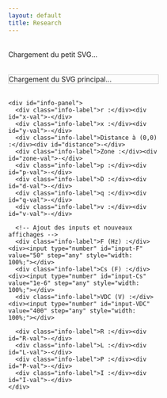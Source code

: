 ```yaml
---
layout: default
title: Research
---
```


<style>
  .container {
    display: flex;
    gap: 2rem;
    margin-top: 2rem;
    align-items: flex-start;
  }

  #left-panel {
    width: 60%;
  }

  #small-svg-wrapper,
  #svg-wrapper {
    margin-bottom: 2rem;
  }

  #svg-wrapper {
    border: 1px solid #ccc;
    width: 100%;
    max-width: 100%;
  }

  svg {
    display: block;
    width: 100%;
    height: auto;
  }

  #info-panel {
    background: #f9f9f9;
    padding: 1rem;
    border: 1px solid #ddd;
    display: grid;
    grid-template-columns: repeat(2, minmax(150px, 1fr));
    gap: 0.5rem 1rem;
    margin-top: 1rem;
  }

  .info-label {
    font-weight: bold;
  }

  #right-panel {
    flex: 1;
    display: flex;
    flex-direction: column;
    gap: 1rem;
  }

  .chart-block canvas {
    width: 400px;
    height: 200px;
  }

  .dot {
    fill: red;
    stroke: black;
    stroke-width: 1px;
  }
</style>

<div class="container">
  <div id="left-panel">
    <div id="small-svg-wrapper">Chargement du petit SVG...</div>
    <div id="svg-wrapper">Chargement du SVG principal...</div>

    <div id="info-panel">
      <div class="info-label">r :</div><div id="x-val">-</div>
      <div class="info-label">x :</div><div id="y-val">-</div>
      <div class="info-label">Distance à (0,0) :</div><div id="distance">-</div>
      <div class="info-label">Zone :</div><div id="zone-val">-</div>
      <div class="info-label">p :</div><div id="p-val">-</div>
      <div class="info-label">D :</div><div id="d-val">-</div>
      <div class="info-label">q :</div><div id="q-val">-</div>
      <div class="info-label">v :</div><div id="v-val">-</div>

      <!-- Ajout des inputs et nouveaux affichages -->
      <div class="info-label">F (Hz) :</div><div><input type="number" id="input-F" value="50" step="any" style="width: 100%;"></div>
      <div class="info-label">Cs (F) :</div><div><input type="number" id="input-Cs" value="1e-6" step="any" style="width: 100%;"></div>
      <div class="info-label">VDC (V) :</div><div><input type="number" id="input-VDC" value="400" step="any" style="width: 100%;"></div>

      <div class="info-label">R :</div><div id="R-val">-</div>
      <div class="info-label">L :</div><div id="L-val">-</div>
      <div class="info-label">P :</div><div id="P-val">-</div>
      <div class="info-label">I :</div><div id="I-val">-</div>
    </div>
  </div>

  <div id="right-panel">
    <div class="chart-block"><canvas id="vs-chart"></canvas></div>
    <div class="chart-block"><canvas id="ie-chart"></canvas></div>
    <div class="chart-block"><canvas id="is-chart"></canvas></div>
    <div class="chart-block"><canvas id="ic-chart"></canvas></div>
    <div class="chart-block"><canvas id="sin-chart"></canvas></div>
  </div>
</div>

<script src="https://cdn.jsdelivr.net/npm/chart.js"></script>
<script>
const PI = Math.PI;

// Génère la frontière (ZVS / ZCS)
const frontier = Array.from({ length: 500 }, (_, j) => {
  const theta = (j / 499) * PI;
  const r = (1 / PI) * Math.pow(Math.sin(theta), 2);
  const x = (1 / PI) * (theta - Math.sin(theta) * Math.cos(theta));
  return { theta, x, r };
});

function getFrontierR(xTarget) {
  let left = 0, right = frontier.length - 1;
  while (left < right) {
    const mid = Math.floor((left + right) / 2);
    (frontier[mid].x < xTarget) ? left = mid + 1 : right = mid;
  }
  return frontier[left]?.r || 0;
}

function solveZCS(r, x) {
  for (let j = 0; j < 1000; j++) {
    const theta = (j / 999) * PI;
    const sinTh = Math.sin(theta), cosTh = Math.cos(theta);
    const sinTh4 = Math.pow(Math.sin(theta / 2), 4);
    const xTheta = (1 / PI) * (theta - sinTh * cosTh);
    const denom = PI * r + 4 * sinTh4;
    const rTheta = (4 / PI) * ((1 / (4 / denom)) - sinTh4);
    if (Math.abs(xTheta - x) < 0.005 && Math.abs(rTheta - r) < 0.01) {
      const i = 4 / denom;
      const p = (8 * r) / (denom * denom);
      const D = 0.5 - theta / (2 * PI);
      const v = 1 + 2 * (Math.cos(theta) - 1) / denom;
      return { p, D, q: 0, v, i, theta, phi: 0 };
    }
  }
  return null;
}

function solveZVS(r, x) {
  for (let j = 0; j < 5000; j++) {
    const theta = (j / 4999) * PI;
    const phiMin = (theta - PI) / 2;
    for (let k = 0; k < 1000; k++) {
      const phi = phiMin + (k / 999) * -phiMin;
      const sinTh = Math.sin(theta);
      const sinTerm = Math.sin(theta - 2 * phi);
      const rTh = (1 / PI) * sinTh * sinTerm;
      const xTh = (1 / PI) * (theta - sinTh * Math.cos(theta - 2 * phi));
      if (Math.abs(rTh - r) < 0.001 && Math.abs(xTh - x) < 0.001) {
        const denom = Math.pow(Math.cos(phi) - Math.cos(phi - theta), 2);
        const p = (2 / PI) * sinTh * sinTerm / denom;
        const q = (1 - Math.cos(phi)) / (1 + Math.cos(phi - theta));
        const i = Math.sqrt((2 * p) / r);
        const D = 0.5 - theta / (2 * PI);
        return { p, D, q, v: 0, i, theta, phi };
      }
    }
  }
  return null;
}

function drawDot(svg, xPix, yPix) {
  svg.querySelector('.dot')?.remove();
  const dot = document.createElementNS("http://www.w3.org/2000/svg", "circle");
  dot.setAttribute("cx", xPix);
  dot.setAttribute("cy", yPix);
  dot.setAttribute("r", 5);
  dot.setAttribute("class", "dot");
  svg.appendChild(dot);
}

function updateInfoPanel(r, x, distance, zone, res) {
  const set = (id, val) => document.getElementById(id).textContent = val;
  set('x-val', r.toFixed(4));
  set('y-val', x.toFixed(4));
  set('distance', distance.toFixed(4));
  set('zone-val', zone);
  set('p-val', res ? res.p.toFixed(4) : '-');
  set('d-val', res ? res.D.toFixed(4) : '-');
  set('q-val', res ? res.q.toFixed(4) : '-');
  set('v-val', res ? res.v.toFixed(4) : '-');
}

function plotCharts(res) {
  const N = 1000;
  const period = 2 * PI;
  const theta = res.theta;
  const phi = res.phi || 0;
  const i = res.i;

  const vs = [], ie = [], is = [], ic = [], sin = [], labels = [];

  for (let k = 0; k <= N; k++) {
    const wt = (k / N) * 2 * period;
    const wtMod = wt % period;
    const sinTerm = Math.sin(wt + phi);
    labels.push(wt.toFixed(2));
    sin.push(sinTerm);

    // v_s(ωt)
    let vsVal = 0;
    if (wtMod > Math.PI - theta && wtMod <= Math.PI) {
      vsVal = -i * (Math.cos(phi - theta) + Math.cos(wtMod + phi));
    } else if (wtMod > Math.PI && wtMod <= 2 * Math.PI - theta) {
      vsVal = 2;
    } else if (wtMod > 2 * Math.PI - theta) {
      vsVal = 2 + i * (Math.cos(phi - theta) - Math.cos(wtMod + phi));
    }
    vs.push(vsVal);

    // i_e, i_s, i_C
    ie.push((wtMod <= Math.PI - theta || (wtMod > Math.PI && wtMod <= 2 * Math.PI - theta)) ? sinTerm * (wtMod <= Math.PI - theta ? 1 : -1) : 0);
    ic.push((wtMod > Math.PI - theta && wtMod <= Math.PI || wtMod > 2 * Math.PI - theta) ? sinTerm : 0);
    is.push((wtMod <= Math.PI - theta) ? 2 * sinTerm : 0);
  }

  const chartData = {
    vs: { data: vs, label: 'v_s(ωt) / V_DC', color: 'blue' },
    ie: { data: ie, label: 'i_e(ωt)', color: 'red' },
    is: { data: is, label: 'i_s(ωt)', color: 'green' },
    ic: { data: ic, label: 'i_C(ωt)', color: 'orange' },
    sin: { data: sin, label: 'sin(ωt + φ)', color: 'gray' }
  };

  for (const [id, { data, label, color }] of Object.entries(chartData)) {
    const ctx = document.getElementById(id + '-chart').getContext('2d');
    if (ctx.chart) ctx.chart.destroy();
    ctx.chart = new Chart(ctx, {
      type: 'line',
      data: {
        labels: labels,
        datasets: [{
          label,
          data,
          borderColor: color,
          fill: false,
          pointRadius: 0,
          borderWidth: 1
        }]
      },
      options: {
        animation: false,
        responsive: false,
        scales: {
          x: { display: false },
          y: { beginAtZero: false }
        },
        plugins: { legend: { display: true } }
      }
    });
  }
}

function isPointInCircle(x, y, cx, cy, r) {
  return (x - cx) ** 2 + (y - cy) ** 2 <= r * r;
}

document.addEventListener('DOMContentLoaded', () => {
  const smallSvgWrapper = document.getElementById('small-svg-wrapper');
  const svgWrapper = document.getElementById('svg-wrapper');

  // Charger petit SVG
  fetch('/svgs/small.svg')
    .then(resp => resp.text())
    .then(text => {
      smallSvgWrapper.innerHTML = text;
    });

  // Charger grand SVG
  fetch('/svgs/big.svg')
    .then(resp => resp.text())
    .then(text => {
      svgWrapper.innerHTML = text;
      const svg = svgWrapper.querySelector('svg');

      svg.addEventListener('click', evt => {
        const pt = svg.createSVGPoint();
        pt.x = evt.clientX;
        pt.y = evt.clientY;
        const svgP = pt.matrixTransform(svg.getScreenCTM().inverse());
        const r = svgP.x;
        const x = svgP.y;

        const dist = Math.sqrt(r*r + x*x);
        const zone = (r >= 0 && x >= 0) ? 'ZCS' : 'ZVS';

        let res = null;
        if (zone === 'ZCS') {
          res = solveZCS(r, x);
        } else {
          res = solveZVS(r, x);
        }
        drawDot(svg, r, x);
        updateInfoPanel(r, x, dist, zone, res);
        updateExtraValues(r, x, res);
        if (res) plotCharts(res);
      });
    });
});

function updateExtraValues(r, x, res) {
  const F = parseFloat(document.getElementById('input-F').value);
  const Cs = parseFloat(document.getElementById('input-Cs').value);
  const VDC = parseFloat(document.getElementById('input-VDC').value);

  if (isNaN(F) || isNaN(Cs) || isNaN(VDC) || !res) {
    document.getElementById('R-val').textContent = '-';
    document.getElementById('L-val').textContent = '-';
    document.getElementById('P-val').textContent = '-';
    document.getElementById('I-val').textContent = '-';
    return;
  }

  const R = r / (2 * Math.PI * F * Cs);
  const L = x / (4 * Math.PI * Math.PI * F * F * Cs);
  const P = res.p * 2 * Math.PI * F * Cs * VDC * VDC;
  const I = res.i * 2 * Math.PI * F * Cs * VDC;

  document.getElementById('R-val').textContent = R.toExponential(4);
  document.getElementById('L-val').textContent = L.toExponential(4);
  document.getElementById('P-val').textContent = P.toExponential(4);
  document.getElementById('I-val').textContent = I.toExponential(4);
}
</script>

